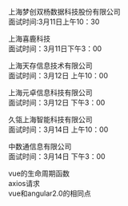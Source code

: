 上海梦创双杨数据科技股份有限公司<br/>
面试时间:3月11日上午10：30<br/>

上海喜鹿科技<br/>
面试时间：3月11日下午3：00<br/>

上海天存信息技术有限公司<br/>
面试时间：3月12日 上午10：00<br/>

上海元卓信息科技有限公司<br/>
面试时间：3月12日 下午3：00<br/>

久瓴上海智能科技有限公司<br/>
面试时间：3月14日 上午10：00<br/>

中数通信息有限公司<br/>
面试时间：3月14日 下午3：00<br/>

vue的生命周期函数<br/>
axios请求<br/>
vue和angular2.0的相同点

